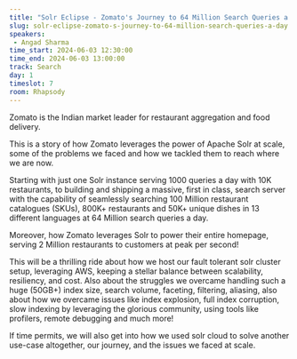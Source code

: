 ```yaml
---
title: "Solr Eclipse - Zomato's Journey to 64 Million Search Queries a Day"
slug: solr-eclipse-zomato-s-journey-to-64-million-search-queries-a-day
speakers:
 - Angad Sharma
time_start: 2024-06-03 12:30:00
time_end: 2024-06-03 13:00:00
track: Search
day: 1
timeslot: 7
room: Rhapsody
---
```


Zomato is the Indian market leader for restaurant aggregation and food delivery.
 
This is a story of how Zomato leverages the power of Apache Solr at scale, some of the problems we faced and how we tackled them to reach where we are now.
 
Starting with just one Solr instance serving 1000 queries a day with 10K restaurants, to building and shipping a massive, first in class, search server with the capability of seamlessly searching 100 Million restaurant catalogues (SKUs), 800K+ restaurants and 50K+ unique dishes in 13 different languages at 64 Million search queries a day.
 
Moreover, how Zomato leverages Solr to power their entire homepage, serving 2 Million restaurants to customers at peak per second! 
 
This will be a thrilling ride about how we host our fault tolerant solr cluster setup, leveraging AWS, keeping a stellar balance between scalability, resiliency, and cost. Also about the struggles we overcame handling such a huge (50GB+) index size, search volume, faceting, filtering, aliasing, also about how we overcame issues like index explosion, full index corruption, slow indexing by leveraging the glorious community, using tools like profilers, remote debugging and much more!
 
If time permits, we will also get into how we used solr cloud to solve another use-case altogether, our journey, and the issues we faced at scale.